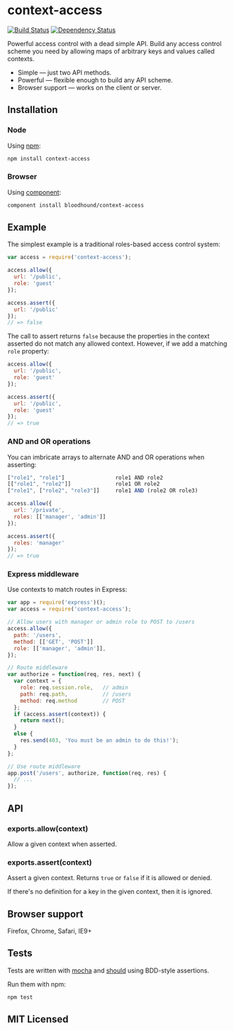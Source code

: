 # context-access

[![Build Status](https://secure.travis-ci.org/bloodhound/context-access.png)](http://travis-ci.org/bloodhound/context-access) 
[![Dependency Status](https://david-dm.org/bloodhound/context-access.png)](http://david-dm.org/bloodhound/context-access)

Powerful access control with a dead simple API. Build any access control scheme
you need by allowing maps of arbitrary keys and values called contexts.

* Simple — just two API methods.
* Powerful — flexible enough to build any API scheme.
* Browser support — works on the client or server.

## Installation

### Node

Using [npm](https://npmjs.org/):

```sh
npm install context-access
```

### Browser

Using [component](https://github.com/component/component/):

```sh
component install bloodhound/context-access
```

## Example

The simplest example is a traditional roles-based access control system:

```javascript
var access = require('context-access');

access.allow({
  url: '/public',
  role: 'guest'
});

access.assert({
  url: '/public'
});
// => false
```

The call to assert returns `false` because the properties in the context
asserted do not match any allowed context. However, if we add a matching `role`
property:

```javascript
access.allow({
  url: '/public',
  role: 'guest'
});

access.assert({
  url: '/public',
  role: 'guest'
});
// => true
```

### AND and OR operations

You can imbricate arrays to alternate AND and OR operations when asserting:

```javascript
["role1", "role1"]                role1 AND role2
[["role1", "role2"]]              role1 OR role2
["role1", ["role2", "role3"]]     role1 AND (role2 OR role3)

access.allow({
  url: '/private',
  roles: [['manager', 'admin']]
});

access.assert({
  roles: 'manager'
});
// => true
```

### Express middleware

Use contexts to match routes in Express:

```javascript
var app = require('express')();
var access = require('context-access');

// Allow users with manager or admin role to POST to /users
access.allow({
  path: '/users',
  method: [['GET', 'POST']]
  role: [['manager', 'admin']],
});

// Route middleware
var authorize = function(req, res, next) {
  var context = {
    role: req.session.role,   // admin
    path: req.path,           // /users
    method: req.method        // POST
  };
  if (access.assert(context)) {
    return next();
  }
  else {
    res.send(403, 'You must be an admin to do this!');
  }
};

// Use route middleware
app.post('/users', authorize, function(req, res) {
  // ...
});
```

## API

### exports.allow(context)

Allow a given context when asserted.

### exports.assert(context)

Assert a given context. Returns `true` or `false` if it is allowed or denied.

If there's no definition for a key in the given context, then it is ignored.

## Browser support

Firefox, Chrome, Safari, IE9+

## Tests

Tests are written with [mocha](https://github.com/visionmedia/mocha) and
[should](https://github.com/visionmedia/should.js) using BDD-style assertions.

Run them with npm:

```sh
npm test
```

## MIT Licensed

